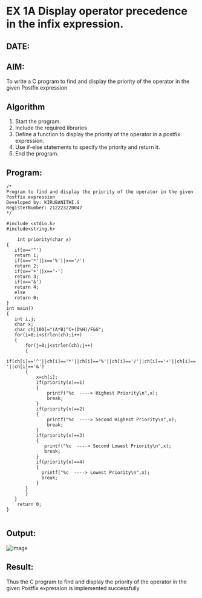 # EX 1A Display operator precedence in the infix expression.
## DATE: 
## AIM:
To write a C program to find and display the priority of the operator in the given Postfix expression

## Algorithm
1. Start the program.
2. Include the required libraries
3. Define a function to display the priority of the operator in a postfix expression.
4. Use if-else statements to specify the priority and return it.
5. End the program.

## Program:
```
/*
Program to find and display the priority of the operator in the given Postfix expression
Developed by: KIRUBANITHI.S
RegisterNumber: 212223220047
*/

#include <stdio.h>
#include<string.h>

    int priority(char x)
{
   if(x=='^')
   return 1;
   if(x=='*'||x=='%'||x=='/')
   return 2;
   if(x=='+'||x=='-')
   return 3;
   if(x=='&')
   return 4;
   else
   return 0;
}
int main()
{
   int i,j;
   char x;
   char ch[100]="(A*B)^C+(D%H)/F&G";
   for(i=0;i<strlen(ch);i++)
   {
       for(j=0;j<strlen(ch);j++)
       {
           if(ch[i]=='^'||ch[i]=='*'||ch[i]=='%'||ch[i]=='/'||ch[i]=='+'||ch[i]=='-'||ch[i]=='&')
       {
           x=ch[i];
           if(priority(x)==1)
           {
               printf("%c  ----> Highest Priority\n",x);
               break;
           }
           if(priority(x)==2)
           {
               printf("%c  ----> Second Highest Priority\n",x);
               break;
           }
           if(priority(x)==3)
           {
              printf("%c  ----> Second Lowest Priority\n",x);
              break;
           }
           if(priority(x)==4)
           {
             printf("%c  ----> Lowest Priority\n",x);
             break;
           }
       } 
       }
   }
    return 0;
}
   
```

## Output:

![image](https://github.com/user-attachments/assets/6d62c0c6-3d56-4c62-831f-6954ddc5c4e7)



## Result:
Thus the C program to find and display the priority of the operator in the given Postfix expression is implemented successfully
